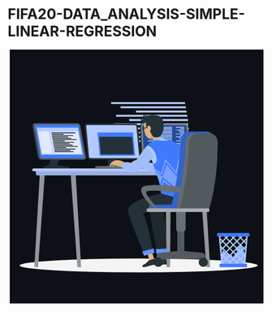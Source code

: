 # FIFA20-DATA_ANALYSIS-SIMPLE-LINEAR-REGRESSION

<p><img align="right" src="https://github.com/SAMI-li/SAMI-li/blob/main/animation_500_kxa883sd.gif" alt="SAMI-li" /></p>
